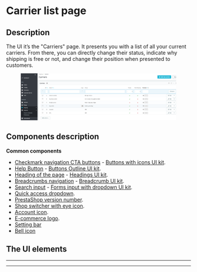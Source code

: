 # Carrier list page

## Description

The UI it’s the "Carriers" page. It presents you with a list of all your current carriers. From there, you can directly change their status, indicate why shipping is free or not, and change their position when presented to customers.

<figure><img src="../../../../../../.gitbook/assets/Untitled.png" alt=""><figcaption></figcaption></figure>

## Components description

**Common components**&#x20;

* [Checkmark navigation CTA buttons](../../../../common-components/checkmark-navigation-cta-buttons.md) - [Buttons with icons UI kit](https://build.prestashop-project.org/prestashop-ui-kit/?path=/story/buttons--buttons-with-icons).
* [Help Button](../../../../common-components/help-button.md) - [Buttons Outline UI kit](https://build.prestashop.com/prestashop-ui-kit/?path=/story/buttons--outline).
* [Heading of the page](../../../../common-components/heading-of-the-page.md) - [Headings UI ](https://build.prestashop.com/prestashop-ui-kit/?path=/story/headings--headings)[kit](https://build.prestashop-project.org/prestashop-ui-kit/?path=/story/headings--headings).
* [Breadcrumbs navigation](../../../../common-components/breadcrumbs.md) - [Breadcrumb UI kit](https://build.prestashop.com/prestashop-ui-kit/?path=/story/breadcrumb--breadcrumb).
* [Search input](../../../../common-components/search-input-field.md) - [Forms input with dropdown UI kit](https://build.prestashop-project.org/prestashop-ui-kit/?path=/story/forms--input-with-dropdown).
* [Quick access dropdown](../../../../common-components/quick-access-dropdown.md).
* [PrestaShop version number](../../../../common-components/prestashop-version-number.md).&#x20;
* [Shop switcher with eye icon](../../../../common-components/shop-switcher-with-eye-icon.md).&#x20;
* [Account icon](../../../../common-components/account-icon.md).
* [E-commerce logo](../../../../common-components/e-commerce-logo.md).
* [Setting bar](https://app.gitbook.com/o/-MAz0PPl5s9ulE9xyliu/s/eRh5ljXXvELkmmdiRmg8/\~/changes/366/functional-documentation/ux-ui/common-components/setting-bar)&#x20;
* [Bell icon ](../../../../common-components/bell-icon.md)

## The UI elements









****

****
